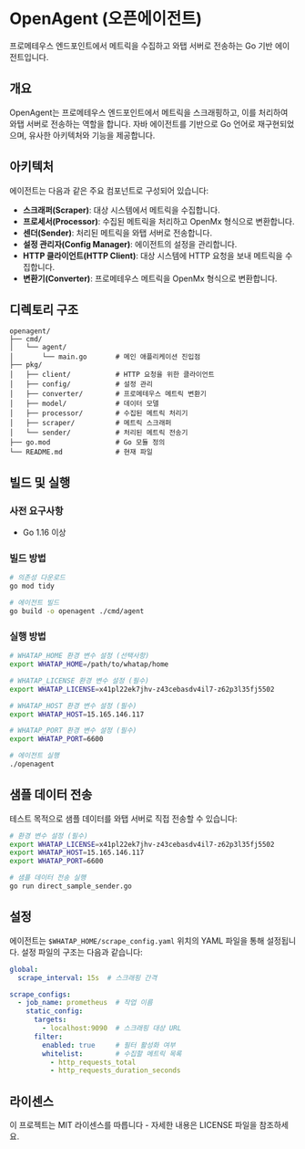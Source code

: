 # OpenAgent (오픈에이전트)

프로메테우스 엔드포인트에서 메트릭을 수집하고 와탭 서버로 전송하는 Go 기반 에이전트입니다.

## 개요

OpenAgent는 프로메테우스 엔드포인트에서 메트릭을 스크래핑하고, 이를 처리하여 와탭 서버로 전송하는 역할을 합니다. 자바 에이전트를 기반으로 Go 언어로 재구현되었으며, 유사한 아키텍처와 기능을 제공합니다.

## 아키텍처

에이전트는 다음과 같은 주요 컴포넌트로 구성되어 있습니다:

- **스크래퍼(Scraper)**: 대상 시스템에서 메트릭을 수집합니다.
- **프로세서(Processor)**: 수집된 메트릭을 처리하고 OpenMx 형식으로 변환합니다.
- **센더(Sender)**: 처리된 메트릭을 와탭 서버로 전송합니다.
- **설정 관리자(Config Manager)**: 에이전트의 설정을 관리합니다.
- **HTTP 클라이언트(HTTP Client)**: 대상 시스템에 HTTP 요청을 보내 메트릭을 수집합니다.
- **변환기(Converter)**: 프로메테우스 메트릭을 OpenMx 형식으로 변환합니다.

## 디렉토리 구조

```
openagent/
├── cmd/
│   └── agent/
│       └── main.go       # 메인 애플리케이션 진입점
├── pkg/
│   ├── client/           # HTTP 요청을 위한 클라이언트
│   ├── config/           # 설정 관리
│   ├── converter/        # 프로메테우스 메트릭 변환기
│   ├── model/            # 데이터 모델
│   ├── processor/        # 수집된 메트릭 처리기
│   ├── scraper/          # 메트릭 스크래퍼
│   └── sender/           # 처리된 메트릭 전송기
├── go.mod                # Go 모듈 정의
└── README.md             # 현재 파일
```

## 빌드 및 실행

### 사전 요구사항

- Go 1.16 이상

### 빌드 방법

```bash
# 의존성 다운로드
go mod tidy

# 에이전트 빌드
go build -o openagent ./cmd/agent
```

### 실행 방법

```bash
# WHATAP_HOME 환경 변수 설정 (선택사항)
export WHATAP_HOME=/path/to/whatap/home

# WHATAP_LICENSE 환경 변수 설정 (필수)
export WHATAP_LICENSE=x41pl22ek7jhv-z43cebasdv4il7-z62p3l35fj5502

# WHATAP_HOST 환경 변수 설정 (필수)
export WHATAP_HOST=15.165.146.117

# WHATAP_PORT 환경 변수 설정 (필수)
export WHATAP_PORT=6600

# 에이전트 실행
./openagent
```

## 샘플 데이터 전송

테스트 목적으로 샘플 데이터를 와탭 서버로 직접 전송할 수 있습니다:

```bash
# 환경 변수 설정 (필수)
export WHATAP_LICENSE=x41pl22ek7jhv-z43cebasdv4il7-z62p3l35fj5502
export WHATAP_HOST=15.165.146.117
export WHATAP_PORT=6600

# 샘플 데이터 전송 실행
go run direct_sample_sender.go
```

## 설정

에이전트는 `$WHATAP_HOME/scrape_config.yaml` 위치의 YAML 파일을 통해 설정됩니다. 설정 파일의 구조는 다음과 같습니다:

```yaml
global:
  scrape_interval: 15s  # 스크래핑 간격

scrape_configs:
  - job_name: prometheus  # 작업 이름
    static_config:
      targets:
        - localhost:9090  # 스크래핑 대상 URL
      filter:
        enabled: true     # 필터 활성화 여부
        whitelist:        # 수집할 메트릭 목록
          - http_requests_total
          - http_requests_duration_seconds
```

## 라이센스

이 프로젝트는 MIT 라이센스를 따릅니다 - 자세한 내용은 LICENSE 파일을 참조하세요.
